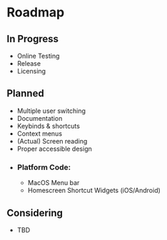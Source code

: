 # Roadmap

## In Progress

- Online Testing
- Release
- Licensing

## Planned

- Multiple user switching
- Documentation
- Keybinds & shortcuts
- Context menus
- (Actual) Screen reading
- Proper accessible design
- ### Platform Code:
    - MacOS Menu bar
    - Homescreen Shortcut Widgets (iOS/Android)

## Considering

- TBD